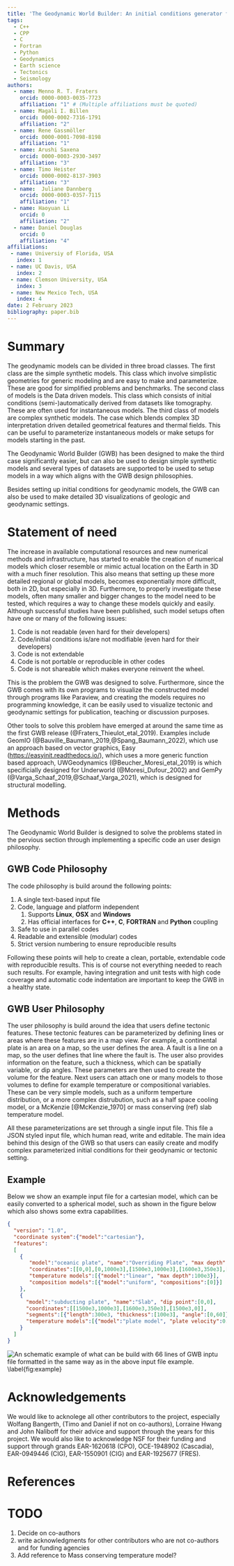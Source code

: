 ```yaml
---
title: 'The Geodynamic World Builder: An initial conditions generator for the geosciences'
tags:
  - C++
  - CPP
  - C
  - Fortran
  - Python
  - Geodynamics
  - Earth science
  - Tectonics
  - Seismology
authors:
  - name: Menno R. T. Fraters
    orcid: 0000-0003-0035-7723
    affiliation: "1" # (Multiple affiliations must be quoted)
  - name: Magali I. Billen
    orcid: 0000-0002-7316-1791
    affiliation: "2"
  - name: Rene Gassmöller
    orcid: 0000-0001-7098-8198
    affiliation: "1"
  - name: Arushi Saxena
    orcid: 0000-0003-2930-3497
    affiliation: "3"
  - name: Timo Heister
    orcid: 0000-0002-8137-3903
    affiliation: "3"
  - name:  Juliane Dannberg
    orcid: 0000-0003-0357-7115
    affiliation: "1"
  - name: Haoyuan Li
    orcid: 0
    affiliation: "2"
  - name: Daniel Douglas
    orcid: 0
    affiliation: "4"
affiliations:
 - name: Universiy of Florida, USA
   index: 1
 - name: UC Davis, USA
   index: 2
 - name: Clemson University, USA
   index: 3
 - name: New Mexico Tech, USA
   index: 4
date: 2 February 2023
bibliography: paper.bib
---
```


# Summary

The geodynamic models can be divided in three broad classes. The first class are the simple synthetic models. This class which involve simplistic geometries for generic modeling and are easy to make and parameterize. These are good for simplified problems and benchmarks. The second class of models is the Data driven models. This class which consists of initial conditions (semi-)automatically derived from datasets like tomography. These are often used for instantaneous models. The third class of models are complex synthetic models. The case which blends complex 3D interpretation driven detailed geometrical features and thermal fields. This can be useful to parameterize instantaneous models or make setups for models starting in the past.  

The Geodynamic World Builder (GWB) has been designed to make the third case significantly easier, but can also be used to design simple synthetic models and several types of datasets are supported to be used to setup models in a way which aligns with the GWB design philosophies.

Besides setting up initial conditions for geodynamic models, the GWB can also be used to make detailed 3D visualizations of geologic and geodynamic settings.

# Statement of need

The increase in available computational resources and new numerical methods and infrastructure, has started to enable the creation of numerical models which closer resemble or mimic actual location on the Earth in 3D with a much finer resolution. This also means that setting up these more detailed regional or global models, becomes exponentially more difficult, both in 2D, but especially in 3D. Furthermore, to properly investigate these models, often many smaller and bigger changes to the model need to be tested, which requires a way to change these models quickly and easily. Although successful studies have been published, such model setups often have one or many of the following issues:

1. Code is not readable (even hard for their developers)
2. Code/initial conditions is/are not modifiable (even hard for their developers)
3. Code is not extendable
4. Code is not portable or reproducible in other codes
5. Code is not shareable which makes everyone reinvent the wheel.

This is the problem the GWB was designed to solve. Furthermore, since the GWB comes with its own programs to visualize the constructed model through programs like Paraview, and creating the models requires no programming knowledge, it can be easily used to visualize tectonic and geodynamic settings for publication, teaching or discussion purposes. 

Other tools to solve this problem have emerged at around the same time as the first GWB release (@Fraters_Thieulot_etal_2019). Examples include GeomIO (@Bauville_Baumann_2019,@Spang_Baumann_2022), which use an approach based on vector graphics, Easy (https://easyinit.readthedocs.io/), which uses a more generic function based approach, UWGeodynamics (@Beucher_Moresi_etal_2019) is which specificially designed for Underworld (@Moresi_Dufour_2002) and GemPy (@Varga_Schaaf_2019,@Schaaf_Varga_2021), which is designed for structural modelling. 

# Methods

The Geodynamic World Builder is designed to solve the problems stated in the pervious section through implementing a specific code an user design philosophy.
## GWB Code Philosophy
The code philosophy is build around the following points:

1. A single text-based input file
2. Code, language and platform independent
    1. Supports **Linux**, **OSX** and **Windows**
    2. Has official interfaces for **C++**, **C**, **FORTRAN** and **Python** coupling
3. Safe to use in parallel codes
4. Readable and extensible (modular) codes
5. Strict version numbering to ensure reproducible results

Following these points will help to create a clean, portable, extendable code with reproducible results. This is of course not everything needed to reach such results. For example, having integration and unit tests with high code coverage and automatic code indentation are important to keep the GWB in a healthy state.

## GWB User Philosophy

The user philosophy is build around the idea that users define tectonic features. These tectonic features can be parameterized by defining lines or areas where these features are in a map view. For example, a continental plate is an area on a map, so the user defines the area. A fault is a line on a map, so the user defines that line where the fault is. The user also provides information on the feature, such a thickness, which can be spatially variable, or dip angles. These parameters are then used to create the volume for the feature. Next users can attach one or many models to those volumes to define for example temperature or compositional variables. These can be very simple models, such as a uniform temperture distribution, or a more complex distrubution, such as a half space cooling model, or a McKenzie [@McKenzie_1970] or mass conserving (ref) slab temperature model. 

All these parameterizations are set through a single input file. This file a JSON styled input file, which human read, write and editable. The main idea behind this design of the GWB so that users can easily create and modify complex parameterized initial conditions for their geodynamic or tectonic setting. 

## Example 
Below we show an example input file for a cartesian model, which can be easily converted to a spherical model, such as shown in the figure below which also shows some extra capabilities.

```json
{
  "version": "1.0",
  "coordinate system":{"model":"cartesian"},
  "features":
  [
    {
       "model":"oceanic plate", "name":"Overriding Plate", "max depth":100e3, 
       "coordinates":[[0,0],[0,1000e3],[1500e3,1000e3],[1600e3,350e3],[1500e3,0]],
       "temperature models":[{"model":"linear", "max depth":100e3}],
       "composition models":[{"model":"uniform", "compositions":[0]}]
    },
    { 
      "model":"subducting plate", "name":"Slab", "dip point":[0,0],
      "coordinates":[[1500e3,1000e3],[1600e3,350e3],[1500e3,0]],
      "segments":[{"length":300e3, "thickness":[100e3], "angle":[0,60]}],
      "temperature models":[{"model":"plate model", "plate velocity":0.02}],
    }
  ]
}
```

![An schematic example of what can be build with 66 lines of GWB inptu file formatted in the same way as in the above input file example. \label{fig:example}](../../sphinx/_static/images/user_manual/basic_starter_tutorial/BST_17.png)


# Acknowledgements

We would like to acknolege all other contributors to the project, especially Wolfang Bangerth, (Timo and Daniel if not on co-authors), Lorraine Hwang and John Naliboff for their advice and support through the years for this project. We would also like to acknowledge NSF for their funding and support through grands EAR-1620618 (CPO), OCE-1948902 (Cascadia), EAR-0949446 (CIG), EAR-1550901 (CIG) and EAR-1925677 (FRES).

# References


# TODO
1. Decide on co-authors
2. write acknowledgments for other contributors who are not co-authors and for funding agencies
3. Add reference to Mass conserving temperature model?

